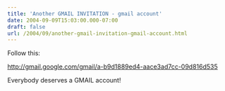 ```yaml
---
title: 'Another GMAIL INVITATION - gmail account'
date: 2004-09-09T15:03:00.000-07:00
draft: false
url: /2004/09/another-gmail-invitation-gmail-account.html
---
```


Follow this:  
  
http://gmail.google.com/gmail/a-b9d1889ed4-aace3ad7cc-09d816d535  
  
Everybody deserves a GMAIL account!